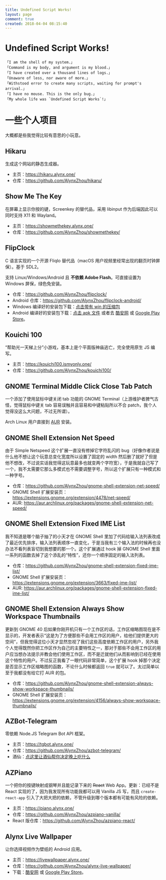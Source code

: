 ```yaml
---
title: Undefined Script Works!
layout: page
comment: true
created: 2018-04-04 08:15:40
---
```

# Undefined Script Works!

```plain
「I am the shell of my system.」
「Command is my body, and argument is my blood.」
「I have created over a thousand lines of logs.」
「Unaware of less, nor aware of more.」
「Withstood error to create many scripts, waiting for prompt's arrival.」
「I have no mouse. This is the only bug.」
「My whole life was `Undefined Script Works`!」
```

# 一些个人项目

大概都是些我觉得比较有意思的小玩意。

## Hikaru

生成这个网站的静态生成器。

- 主页：<https://hikaru.alynx.one/>
- 仓库：<https://github.com/AlynxZhou/hikaru/>

## Show Me The Key

在屏幕上显示你按的键，Screenkey 的替代品，采用 libinput 作为后端因此可以同时支持 X11 和 Wayland。

- 主页：<https://showmethekey.alynx.one/>
- 仓库：<https://github.com/AlynxZhou/showmethekey/>

## FlipClock

C 语言实现的一个开源 Fliqlo 替代品（macOS 用户视频里经常出现的翻页时钟屏保）。基于 SDL2。

支持 Linux/Windows/Android 且 **不依赖 Adobe Flash**。可直接设置为 Windows 屏保，绿色免安装。

- 仓库：<https://github.com/AlynxZhou/flipclock/>
- Android 仓库：<https://github.com/AlynxZhou/flipclock-android/>
- Windows 编译好的安装包下载：[点击带有 win 的压缩包](https://github.com/AlynxZhou/flipclock/releases/latest)
- Android 编译好的安装包下载：[点击 apk 文件](https://github.com/AlynxZhou/flipclock-android/releases/latest) 或者去 [酷安网](http://www.coolapk.com/apk/277663) 或 [Google Play Store](https://play.google.com/store/apps/details?id=one.alynx.flipclock)。

## Kouichi 100

“帮助光一天梯上分”小游戏，基本上是个平面版神庙逃亡，完全使用原生 JS 编写。

- 主页：<https://kouichi100.ismyonly.one/>
- 仓库：<https://github.com/AlynxZhou/kouichi100/>

## GNOME Terminal Middle Click Close Tab Patch

一个添加了使用鼠标中键关闭 tab 功能的 GNOME Terminal（上游维护者脾气古怪，觉得鼠标中键关 tab 容易误触并且容易和中键粘贴所以不合 patch，我个人觉得没这么大问题，不过无所谓）。

Arch Linux 用户直接到 [AUR](https://aur.archlinux.org/packages/gnome-terminal-middle-click-close-tab/) 安装。

## GNOME Shell Extension Net Speed

由于 Simple Netspeed 这个扩展一直没有修掉它字符乱闪的 bug（好像作者说是什么他不想让这个玩意总变化宽度所以设置了固定的 width 然后删了就好了但是他不想改，不过说实话我觉得这玩意最多也就变两个字符宽），于是我就自己写了一个，我不太需要它那么多模式也不需要调整字号，所以这个扩展只有一种模式和一种字号。

- 仓库：<https://github.com/AlynxZhou/gnome-shell-extension-net-speed/>
- GNOME Shell 扩展安装页：<https://extensions.gnome.org/extension/4478/net-speed/>
- AUR: <https://aur.archlinux.org/packages/gnome-shell-extension-net-speed/>

## GNOME Shell Extension Fixed IME List

我不知道是哪个脑子抽了的小天才在 GNOME Shell 里加了代码给输入法列表改成了最近优先排序，输入法列表顺序一直变化，于是当我有三个输入法的时候再也没办法不看列表盲切到我想要的那一个。这个扩展通过 hook 掉 GNOME Shell 里面一系列的函数去掉了这个添乱的“特性”，还你一个顺序固定的输入法列表。

- 仓库：<https://github.com/AlynxZhou/gnome-shell-extension-fixed-ime-list/>
- GNOME Shell 扩展安装页：<https://extensions.gnome.org/extension/3663/fixed-ime-list/>
- AUR: <https://aur.archlinux.org/packages/gnome-shell-extension-fixed-ime-list/>

## GNOME Shell Extension Always Show Workspace Thumbnails

更新到 GNOME 40 后如果你刚开机只有一个工作区的话，工作区缩略图现在是不显示的，开发者表示“这是为了方便那些不会用工作区的用户，给他们提供更大的空间”，但我觉得这位小天才显然忽视了我们这些高度依赖工作区的用户，另外我个人觉得既然你把工作区作为自己的主要特性之一，那对于那些不会用工作区的用户应当想办法提示并教会他们使用工作区，而不是迁就他们从而影响到已经在使用这个特性的用户。不过反正我看了一眼代码非常简单，这个扩展 hook 掉那个决定是否显示工作区缩略图的函数，不论什么时候都返回 `true` 就可以了。太过简单以至于我都没有给它打 AUR 的包。

- 仓库：<https://github.com/AlynxZhou/gnome-shell-extension-always-show-workspace-thumbnails/>
- GNOME Shell 扩展安装页：<https://extensions.gnome.org/extension/4156/always-show-workspace-thumbnails/>

## AZBot-Telegram

零依赖 Node.JS Telegram Bot API 框架。

- 主页：<https://tgbot.alynx.one/>
- 仓库：<https://github.com/AlynxZhou/azbot-telegram/>
- 酒仙：[点这里让酒仙帮你决定晚上吃什么](https://t.me/mangix_bot)

## AZPiano

一个把你的按键映射成钢琴并且能记录下来的 ~~React~~ Web App。更新：已经不是 React 实现的了，因为我发现所有功能我都可以用 Vanilla JS 写，而且 `create-react-app` 引入了大把大把的依赖，不管升级到哪个版本都有可能有风险的依赖。

- 主页：<https://piano.alynx.one/>
- 仓库：<https://github.com/AlynxZhou/azpiano-vanilla/>
- React 版仓库：<https://github.com/AlynxZhou/azpiano-react/>

## Alynx Live Wallpaper

让你选择视频作为壁纸的 Android 应用。

- 主页：<https://livewallpaper.alynx.one/>
- 仓库：<https://github.com/AlynxZhou/alynx-live-wallpaper/>
- 下载：[酷安网](http://www.coolapk.com/apk/220573) 或 [Google Play Store](https://play.google.com/store/apps/details?id=xyz.alynx.livewallpaper)。
